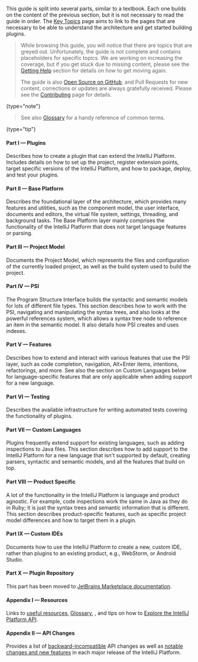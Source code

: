 [//]: # (title: About This Guide)

<!-- Copyright 2000-2022 JetBrains s.r.o. and other contributors. Use of this source code is governed by the Apache 2.0 license that can be found in the LICENSE file. -->

This guide is split into several parts, similar to a textbook.
Each one builds on the content of the previous section, but it is not necessary to read the guide in order.
The [Key Topics](key_topics.md) page aims to link to the pages that are necessary to be able to understand the architecture and get started building plugins.

 > While browsing this guide, you will notice that there are topics that are greyed out.
 > Unfortunately, the guide is not complete and contains placeholders for specific topics.
 > We are working on increasing the coverage, but if you get stuck due to missing content, please see the [Getting Help](getting_help.md) section for details on how to get moving again.
 >
 > The guide is also [Open Source on GitHub](https://github.com/JetBrains/intellij-sdk-docs), and Pull Requests for new content, corrections or updates are always gratefully received.
 > Please see the [Contributing](intellij-sdk-docs-original_CONTRIBUTING.md) page for details.
 >
 {type="note"}

 > See also [Glossary](glossary.md) for a handy reference of common terms.
  >
  {type="tip"}

#### Part I — Plugins

Describes how to create a plugin that can extend the IntelliJ Platform.
Includes details on how to set up the project, register extension points, target specific versions of the IntelliJ Platform, and how to package, deploy, and test your plugins.

#### Part II — Base Platform

Describes the foundational layer of the architecture, which provides many features and utilities, such as the component model, the user interface, documents and editors, the virtual file system, settings, threading, and background tasks.
The Base Platform layer mainly comprises the functionality of the IntelliJ Platform that does not target language features or parsing.

#### Part III — Project Model

Documents the Project Model, which represents the files and configuration of the currently loaded project, as well as the build system used to build the project.

#### Part IV — PSI

The Program Structure Interface builds the syntactic and semantic models for lots of different file types.
This section describes how to work with the PSI, navigating and manipulating the syntax trees, and also looks at the powerful references system, which allows a syntax tree node to reference an item in the semantic model.
It also details how PSI creates and uses indexes.

#### Part V — Features

Describes how to extend and interact with various features that use the PSI layer, such as code completion, navigation, <shortcut>Alt+Enter</shortcut> items, intentions, refactorings, and more.
See also the section on Custom Languages below for language-specific features that are only applicable when adding support for a new language.

#### Part VI — Testing

Describes the available infrastructure for writing automated tests covering the functionality of plugins.

#### Part VII — Custom Languages

Plugins frequently extend support for existing languages, such as adding inspections to Java files.
This section describes how to add support to the IntelliJ Platform for a new language that isn't supported by default, creating parsers, syntactic and semantic models, and all the features that build on top.

#### Part VIII — Product Specific

A lot of the functionality in the IntelliJ Platform is language and product agnostic.
For example, code inspections work the same in Java as they do in Ruby; it is just the syntax trees and semantic information that is different.
This section describes product-specific features, such as specific project model differences and how to target them in a plugin.

#### Part IX — Custom IDEs

Documents how to use the IntelliJ Platform to create a new, custom IDE, rather than plugins to an existing product, e.g., WebStorm, or Android Studio.

#### Part X — Plugin Repository

This part has been moved to [JetBrains Marketplace documentation](https://plugins.jetbrains.com/docs/marketplace/about-marketplace.html).

#### Appendix I — Resources

Links to [useful resources](useful_links.md), [Glossary](glossary.md), [](extension_point_list.md), and tips on how to [Explore the IntelliJ Platform API](explore_api.md).

#### Appendix II — API Changes

Provides a list of [backward-incompatible](api_changes_list.md) API changes as well as [notable changes and new features](api_notable.md) in each major release of the IntelliJ Platform.
